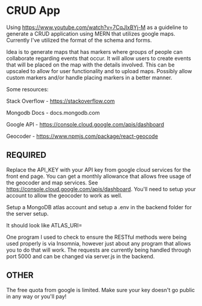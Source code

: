 # CRUD App

Using https://www.youtube.com/watch?v=7CqJlxBYj-M as a guideline to generate a CRUD application using MERN that utilizes google maps.  Currently I've utilized the format of the schema and forms.

Idea is to generate maps that has markers where groups of people can collaborate regarding events that occur.  It will allow users to create events that will be placed on the map with the details involved.  This can be upscaled to allow for user functionality and to upload maps.  Possibly allow custom markers and/or handle placing markers in a better manner.

Some resources:

Stack Overflow - https://stackoverflow.com

Mongodb Docs - docs.mongodb.com

Google API - https://console.cloud.google.com/apis/dashboard

Geocoder - https://www.npmjs.com/package/react-geocode


## REQUIRED

Replace the API_KEY with your API key from google cloud services for the front end page.  You can get a monthly allowance that allows free usage of the geocoder and map services.  See https://console.cloud.google.com/apis/dashboard.  You'll need to setup your account to allow the geocoder to work as well.

Setup a MongoDB atlas account and setup a .env in the backend folder for the server setup.

It should look like
ATLAS_URI=<INSERT API HERE>

One program I used to check to ensure the RESTful methods were being used properly is via Insomnia, however just about any program that allows you to do that will work.  The requests are currently being handled through port 5000 and can be changed via server.js in the backend.

## OTHER

The free quota from google is limited.  Make sure your key doesn't go public in any way or you'll pay!
